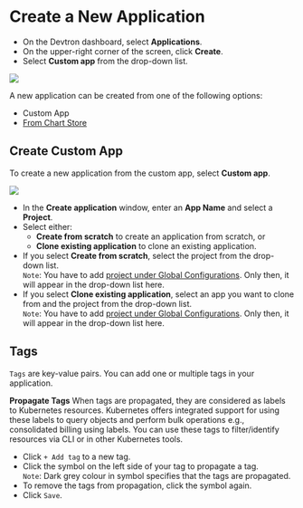 # Create a New Application

* On the Devtron dashboard, select **Applications**.
* On the upper-right corner of the screen, click **Create**.
* Select **Custom app** from the drop-down list.

![](https://devtron-public-asset.s3.us-east-2.amazonaws.com/images/creating-application/create-app-1.jpg)

A new application can be created from one of the following options:

* Custom App
* [From Chart Store](https://docs.devtron.ai/v/v0.6/usage/deploy-chart)


## Create Custom App

To create a new application from the custom app, select **Custom app**.

![](https://devtron-public-asset.s3.us-east-2.amazonaws.com/images/creating-application/create-application.jpg)

* In the **Create application** window, enter an **App Name** and select a **Project**.
* Select either:<ul><li>**Create from scratch** to create an application from scratch, or<li>**Clone existing application** to clone an existing application.</ul></li>
* If you select **Create from scratch**, select the project from the drop-down list.<br>`Note`: You have to add [project under Global Configurations](https://docs.devtron.ai/global-configurations/projects). Only then, it will appear in the drop-down list here.
* If you select **Clone existing application**, select an app you want to clone from and the project from the drop-down list.<br>`Note`: You have to add [project under Global Configurations](https://docs.devtron.ai/global-configurations/projects). Only then, it will appear in the drop-down list here.</br>


## Tags

`Tags` are key-value pairs. You can add one or multiple tags in your application. 

**Propagate Tags** 
When tags are propagated, they are considered as labels to Kubernetes resources. Kubernetes offers integrated support for using these labels to query objects and perform bulk operations e.g., consolidated billing using labels. You can use these tags to filter/identify resources via CLI or in other Kubernetes tools.

* Click `+ Add tag` to a new tag.
* Click the symbol on the left side of your tag to propagate a tag.<br>`Note`: Dark grey colour in symbol specifies that the tags are propagated.</br>
* To remove the tags from propagation, click the symbol again.
* Click `Save`.


